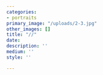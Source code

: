 ```yaml
---
categories:
- portraits
primary_image: "/uploads/2-3.jpg"
other_images: []
title: "//"
date: 
description: ''
medium: ''
style: ''

---
```

